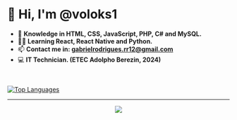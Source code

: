 <h1>👋 Hi, I'm @voloks1</h1>

- 📝 <strong>Knowledge in HTML, CSS, JavaScript, PHP, C# and MySQL.</strong>
- 👨‍💻 <strong>Learning React, React Native and Python.</strong>
- 📫 <strong>Contact me in: gabrielrodrigues.rr12@gmail.com</strong>
- 💻 <strong>IT Technician. (ETEC Adolpho Berezin, 2024)</strong>
</br>

[![Top Languages](https://github-readme-stats.vercel.app/api/top-langs/?username=voloks1&theme=dark)](https://github.com/voloks1/github-readme-stats)

<hr>
<p align="center">
  <a href="https://skillicons.dev">
    <img src="https://skillicons.dev/icons?i=html,css,js,php,cs,mysql&theme=dark" />
  </a>
</p>
